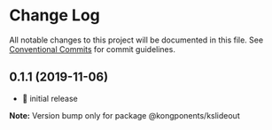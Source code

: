 # Change Log

All notable changes to this project will be documented in this file.
See [Conventional Commits](https://conventionalcommits.org) for commit guidelines.

## 0.1.1 (2019-11-06)

- :rocket: initial release

**Note:** Version bump only for package @kongponents/kslideout
